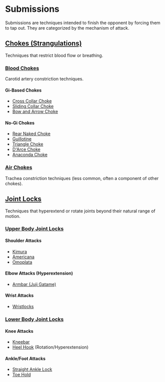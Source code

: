 # Submissions

Submissions are techniques intended to finish the opponent by forcing them to tap out. They are categorized by the mechanism of attack.

## [Chokes (Strangulations)](chokes/index.md)

Techniques that restrict blood flow or breathing.

### [Blood Chokes](chokes/blood-chokes.md)

Carotid artery constriction techniques.

#### Gi-Based Chokes

- [Cross Collar Choke](chokes/cross-collar.md)
- [Sliding Collar Choke](chokes/sliding-collar.md)
- [Bow and Arrow Choke](chokes/bow-and-arrow.md)

#### No-Gi Chokes

- [Rear Naked Choke](chokes/rear-naked.md)
- [Guillotine](chokes/guillotine.md)
- [Triangle Choke](chokes/triangle.md)
- [D'Arce Choke](chokes/darce.md)
- [Anaconda Choke](chokes/anaconda.md)

### [Air Chokes](chokes/air-chokes.md)

Trachea constriction techniques (less common, often a component of other chokes).

## [Joint Locks](joint-locks/index.md)

Techniques that hyperextend or rotate joints beyond their natural range of motion.

### [Upper Body Joint Locks](joint-locks/upper-body.md)

#### Shoulder Attacks

- [Kimura](joint-locks/kimura.md)
- [Americana](joint-locks/americana.md)
- [Omoplata](joint-locks/omoplata.md)

#### Elbow Attacks (Hyperextension)

- [Armbar (Juji Gatame)](joint-locks/armbar.md)

#### Wrist Attacks

- [Wristlocks](joint-locks/wristlocks.md)

### [Lower Body Joint Locks](joint-locks/lower-body.md)

#### Knee Attacks

- [Kneebar](joint-locks/kneebar.md)
- [Heel Hook](joint-locks/heel-hook.md) (Rotation/Hyperextension)

#### Ankle/Foot Attacks

- [Straight Ankle Lock](joint-locks/ankle-lock.md)
- [Toe Hold](joint-locks/toe-hold.md)
